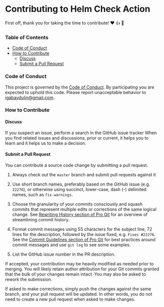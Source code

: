 # Contributing to Helm Check Action

First off, thank you for taking the time to contribute! :hearts: :+1: :tada: 

### Table of Contents

* [Code of Conduct](#code-of-conduct)
* [How to Contribute](#how-to-contribute)
  * [Discuss](#discuss)
  * [Submit a Pull Request](#submit-a-pull-request)

### Code of Conduct

This project is governed by the [Code of Conduct](CODE_OF_CONDUCT.md).
By participating you are expected to uphold this code.
Please report unacceptable behavior to igabaydulin@gmail.com.

### How to Contribute

#### Discuss

If you suspect an issue, perform a search in the GitHub issue tracker
When you find related issues and discussions, prior or current, it helps you to learn and
it helps us to make a decision.

#### Submit a Pull Request

You can contribute a source code change by submitting a pull request.

1. Always check out the `master` branch and submit pull requests against it

1. Use short branch names, preferably based on the GitHub issue (e.g. `22276`), or
otherwise using succinct, lower-case, dash (-) delimited names, such as `fix-warnings`.

1. Choose the granularity of your commits consciously and squash commits that represent
multiple edits or corrections of the same logical change. See
[Rewriting History section of Pro Git](http://git-scm.com/book/en/Git-Tools-Rewriting-History)
for an overview of streamlining commit history.

1. Format commit messages using 55 characters for the subject line, 72 lines for the
description, followed by the issue fixed, e.g. `Fixes #22276`.
See the
[Commit Guidelines section of Pro Git](http://git-scm.com/book/en/Distributed-Git-Contributing-to-a-Project#Commit-Guidelines)
for best practices around commit messages and use `git log` to see some examples.

1. List the GitHub issue number in the PR description.

If accepted, your contribution may be heavily modified as needed prior to merging.
You will likely retain author attribution for your Git commits granted that the bulk of
your changes remain intact. You may also be asked to rework the submission.

If asked to make corrections, simply push the changes against the same branch, and your
pull request will be updated. In other words, you do not need to create a new pull request
when asked to make changes.
